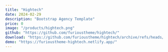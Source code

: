 ```yaml
---
title: "Hightech"
date: 2024-02-29
description: "Bootstrap Agency Template"
price: 0
image: "/products/hightech.png"
github: "https://github.com/furioustheme/hightech/"
download: "https://github.com/furioustheme/hightech/archive/refs/heads/main.zip"
demo: "https://furioustheme-hightech.netlify.app/"
---
```


